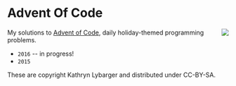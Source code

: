 # Advent Of Code
<a href="https://www.youtube.com/watch?v=fBvavbutRJA"><img align="right" src="https://img.youtube.com/vi/fBvavbutRJA/0.jpg"></a>
My solutions to <a href="http://adventofcode.com/">Advent of Code</a>, daily holiday-themed programming problems.
* `2016` -- in progress!
* `2015`

These are copyright Kathryn Lybarger and distributed under CC-BY-SA.
